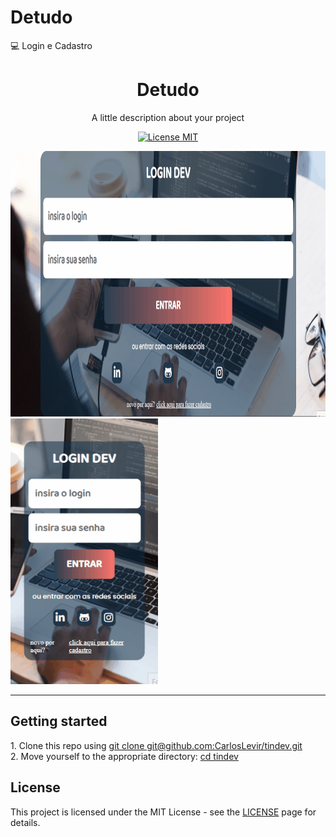 # Detudo
:computer:  Login e Cadastro

[//]: # ()
<h1 align="center">
Detudo
</h1>

<p align="center">A little description about your project</p>

<p align="center">
  <a href="https://opensource.org/licenses/MIT">
    <img src="https://img.shields.io/badge/License-MIT-blue.svg" alt="License MIT">
  </a>
</p>

[//]: # (Add your gifs/images here:)
<div aling="center">
  <img src="img.readme/tela.gif" alt="demo" height="425">
  <img src="img.readme/celular.gif" alt="demo" height="425">
</div>

<hr />


## Getting started

<div aling="center">
1. Clone this repo using <a href="#"> git clone git@github.com:CarlosLevir/tindev.git</a> <br>
2. Move yourself to the appropriate directory: <a href="#"> cd tindev</a><br>

</div>

## License

This project is licensed under the MIT License - see the [LICENSE](https://opensource.org/licenses/MIT) page for details.